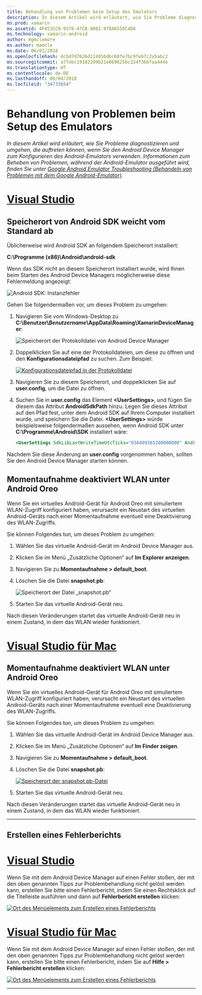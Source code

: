 ```yaml
---
title: Behandlung von Problemen beim Setup des Emulators
description: In diesem Artikel wird erläutert, wie Sie Probleme diagnostizieren und umgehen, die bei der Verwendung des Android Device Managers auftreten können.
ms.prod: xamarin
ms.assetid: 4F053CC9-9378-47CB-8002-978A6558C4D0
ms.technology: xamarin-android
author: mgmclemore
ms.author: mamcle
ms.date: 06/01/2018
ms.openlocfilehash: 4cbd7d7626d114856d6c68fe7bc9feb7c2a5abc2
ms.sourcegitcommit: a7febc19102209b21e0696256c324f366faa444e
ms.translationtype: HT
ms.contentlocale: de-DE
ms.lasthandoff: 06/04/2018
ms.locfileid: "34733654"
---
```

# <a name="troubleshooting-emulator-setup-problems"></a>Behandlung von Problemen beim Setup des Emulators

_In diesem Artikel wird erläutert, wie Sie Probleme diagnostizieren und umgehen, die auftreten können, wenn Sie den Android Device Manager zum Konfigurieren des Android-Emulators verwenden. Informationen zum Beheben von Problemen, während der Android-Emulator ausgeführt wird, finden Sie unter [Google Android Emulator Troubleshooting (Behandeln von Problemen mit dem Google Android-Emulator)](~/android/deploy-test/debugging/android-sdk-emulator/troubleshooting.md)._

# <a name="visual-studiotabvswin"></a>[Visual Studio](#tab/vswin)

## <a name="android-sdk-in-non-standard-location"></a>Speicherort von Android SDK weicht vom Standard ab

Üblicherweise wird Android SDK an folgendem Speicherort installiert:

**C:\\Programme (x86)\\Android\\android-sdk**

Wenn das SDK nicht an diesem Speicherort installiert wurde, wird Ihnen beim Starten des Android Device Managers möglicherweise diese Fehlermeldung angezeigt:

![Android SDK: Instanzfehler](troubleshooting-images/win/01-sdk-error.png)

Gehen Sie folgendermaßen vor, um dieses Problem zu umgehen:

1. Navigieren Sie vom Windows-Desktop zu **C:\\Benutzer\\*Benutzername*\\AppData\\Roaming\\XamarinDeviceManager**:

    ![Speicherort der Protokolldatei von Android Device Manager](troubleshooting-images/win/02-log-files.png)

2. Doppelklicken Sie auf eine der Protokolldateien, um diese zu öffnen und den **Konfigurationsdateipfad** zu suchen. Zum Beispiel:

    [![Konfigurationsdateipfad in der Protokolldatei](troubleshooting-images/win/03-config-file-path-sml.png)](troubleshooting-images/win/03-config-file-path.png#lightbox)

3. Navigieren Sie zu diesem Speicherort, und doppelklicken Sie auf **user.config**, um die Datei zu öffnen. 

4. Suchen Sie in **user.config** das Element **&lt;UserSettings&gt;**, und fügen Sie diesem das Attribut **AndroidSdkPath** hinzu. Legen Sie dieses Attribut auf den Pfad fest, unter dem Android SDK auf Ihrem Computer installiert wurde, und speichern Sie die Datei. **&lt;UserSettings&gt;** würde beispielsweise folgendermaßen aussehen, wenn Android SDK unter **C:\\Programme\\Android\\SDK** installiert wäre:
        
    ```xml
    <UserSettings SdkLibLastWriteTimeUtcTicks="636409365200000000" AndroidSdkPath="C:\Programs\Android\SDK" />
    ```

Nachdem Sie diese Änderung an **user.config** vorgenommen haben, sollten Sie den Android Device Manager starten können.

## <a name="snapshot-disables-wifi-on-android-oreo"></a>Momentaufnahme deaktiviert WLAN unter Android Oreo

Wenn Sie ein virtuelles Android-Gerät für Android Oreo mit simuliertem WLAN-Zugriff konfiguriert haben, verursacht ein Neustart des virtuellen Android-Geräts nach einer Momentaufnahme eventuell eine Deaktivierung des WLAN-Zugriffs.

Sie können Folgendes tun, um dieses Problem zu umgehen:

1. Wählen Sie das virtuelle Android-Gerät im Android Device Manager aus.

2. Klicken Sie im Menü „Zusätzliche Optionen“ auf **Im Explorer anzeigen**.

3. Navigieren Sie zu **Momentaufnahme > default_boot**.

4. Löschen Sie die Datei **snapshot.pb**:

    ![Speicherort der Datei „snapshot.pb“](troubleshooting-images/win/05-delete-snapshot.png)

5. Starten Sie das virtuelle Android-Gerät neu. 

Nach diesen Veränderungen startet das virtuelle Android-Gerät neu in einem Zustand, in dem das WLAN wieder funktioniert.

# <a name="visual-studio-for-mactabvsmac"></a>[Visual Studio für Mac](#tab/vsmac)

## <a name="snapshot-disables-wifi-on-android-oreo"></a>Momentaufnahme deaktiviert WLAN unter Android Oreo

Wenn Sie ein virtuelles Android-Gerät für Android Oreo mit simuliertem WLAN-Zugriff konfiguriert haben, verursacht ein Neustart des virtuellen Android-Geräts nach einer Momentaufnahme eventuell eine Deaktivierung des WLAN-Zugriffs.

Sie können Folgendes tun, um dieses Problem zu umgehen:

1. Wählen Sie das virtuelle Android-Gerät im Android Device Manager aus.

2. Klicken Sie im Menü „Zusätzliche Optionen“ auf **Im Finder zeigen**.

3. Navigieren Sie zu **Momentaufnahme > default_boot**.

4. Löschen Sie die Datei **snapshot.pb**:

    [![Speicherort der snapshot.pb-Datei](troubleshooting-images/mac/02-delete-snapshot-sml.png)](troubleshooting-images/mac/02-delete-snapshot.png#lightbox)

5. Starten Sie das virtuelle Android-Gerät neu. 

Nach diesen Veränderungen startet das virtuelle Android-Gerät neu in einem Zustand, in dem das WLAN wieder funktioniert.


-----

## <a name="generating-a-bug-report"></a>Erstellen eines Fehlerberichts

# <a name="visual-studiotabvswin"></a>[Visual Studio](#tab/vswin)

Wenn Sie mit dem Android Device Manager auf einen Fehler stoßen, der mit den oben genannten Tipps zur Problembehandlung nicht gelöst werden kann, erstellen Sie bitte einen Fehlerbericht, indem Sie einen Rechtsklick auf die Titelleiste ausführen und dann auf **Fehlerbericht erstellen** klicken:

[![Ort des Menüelements zum Erstellen eines Fehlerberichts](troubleshooting-images/win/04-bug-report-sml.png)](troubleshooting-images/win/04-bug-report.png#lightbox)


# <a name="visual-studio-for-mactabvsmac"></a>[Visual Studio für Mac](#tab/vsmac)

Wenn Sie mit dem Android Device Manager auf einen Fehler stoßen, der mit den oben genannten Tipps zur Problembehandlung nicht gelöst werden kann, erstellen Sie bitte einen Fehlerbericht, indem Sie auf **Hilfe > Fehlerbericht erstellen** klicken:

[![Ort des Menüelements zum Erstellen eines Fehlerberichts](troubleshooting-images/mac/01-bug-report-sml.png)](troubleshooting-images/mac/01-bug-report.png#lightbox)

-----
